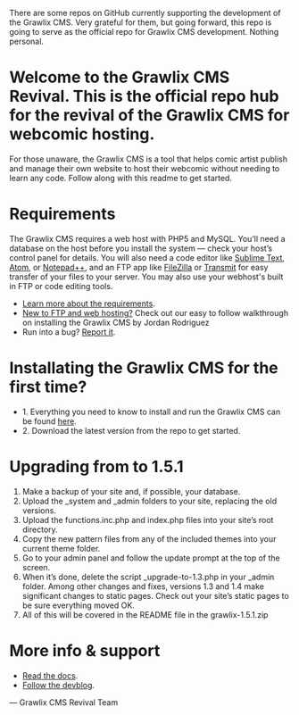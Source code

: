 <p>There are some repos on GitHub currently supporting the development of the Grawlix CMS. Very grateful for them, but going forward, this repo is going to serve as the official repo for Grawlix CMS development. Nothing personal.</p>


# Welcome to the Grawlix CMS Revival. This is the official repo hub for the revival of the Grawlix CMS for webcomic hosting.
For those unaware, the Grawlix CMS is a tool that helps comic artist publish and manage their own website to host their webcomic without needing to learn any code. Follow along with this readme to get started.

# Requirements
The Grawlix CMS requires a web host with PHP5 and MySQL. You’ll need a database on the host before you install the system — check your host’s control panel for details. You will also need a code editor like [Sublime Text](https://www.sublimetext.com/), [Atom](https://atom.io/), or [Notepad++](https://notepad-plus-plus.org/), and an FTP app like [FileZilla](https://filezilla-project.org/) or [Transmit](https://panic.com/transmit/) for easy transfer of your files to your server. You may also use your webhost's built in FTP or code editing tools.

<ul>
  <li><a href="http://www.getgrawlix.com/docs/1/requirements">Learn more about the requirements</a>.</li>
  <li><a href="http://www.thedaemoschronicles.com/grawlix-cms-setup-walkthrough/">New to FTP and web hosting?</a> Check out our easy to follow walkthrough on installing the Grawlix CMS by Jordan Rodriguez</li>
<li>Run into a bug? <a href="http://www.grawlixdevblog.com/bugs-report/">Report it</a>.</li>
</ul>

# Installating the Grawlix CMS for the first time?
<ul>
  <li>1. Everything you need to know to install and run the Grawlix CMS can be found <a href="http://www.thedaemoschronicles.com/grawlix-cms-setup-walkthrough/">here</a>.</li>
  <li>2. Download the latest version from the repo to get started.</li>
  </ul>

# Upgrading from to 1.5.1
1. Make a backup of your site and, if possible, your database.
2. Upload the _system and _admin folders to your site, replacing the old versions.
3. Upload the functions.inc.php and index.php files into your site’s root directory.
4. Copy the new pattern files from any of the included themes into your current theme folder.
5. Go to your admin panel and follow the update prompt at the top of the screen.
6. When it’s done, delete the script _upgrade-to-1.3.php in your _admin folder.
Among other changes and fixes, versions 1.3 and 1.4 make significant changes to static pages. Check out your site’s static pages to be sure everything moved OK.
7. All of this will be covered in the README file in the grawlix-1.5.1.zip

# More info & support
<ul>
 <li> <a href="http://www.getgrawlix.com/docs">Read the docs</a>.</li>
 <li><a href="http://www.grawlixdevblog.com/">Follow the devblog</a>.</li>
</ul>

— Grawlix CMS Revival Team
